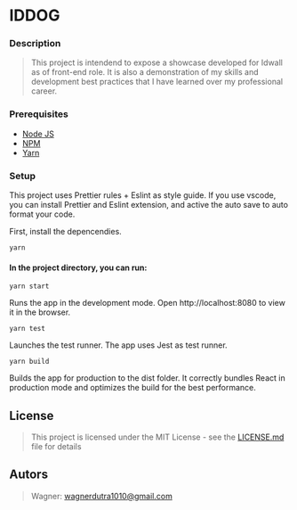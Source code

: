 # IDDOG

### Description

> This project is intendend to expose a showcase developed for Idwall as of front-end role. It is also a demonstration of my skills and development best practices that I have learned over my professional career.

### Prerequisites

- [Node JS](https://nodejs.org/)
- [NPM](https://docs.npmjs.com/)
- [Yarn](https://yarnpkg.com/en/)

### Setup

This project uses Prettier rules + Eslint as style guide. If you use vscode, you can install Prettier and Eslint extension, and active the auto save to auto format your code.

First, install the depencendies.

```
yarn
```

#### In the project directory, you can run:

```
yarn start
```

Runs the app in the development mode.
Open http://localhost:8080 to view it in the browser.

```
yarn test
```

Launches the test runner. The app uses Jest as test runner.

```
yarn build
```

Builds the app for production to the dist folder.
It correctly bundles React in production mode and optimizes the build for the best performance.

## License

> This project is licensed under the MIT License - see the [LICENSE.md](LICENSE.md) file for details

## Autors

> Wagner: wagnerdutra1010@gmail.com
